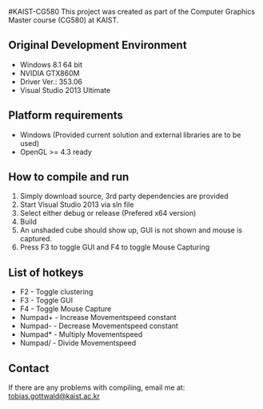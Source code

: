 #KAIST-CG580
This project was created as part of the Computer Graphics Master course (CG580) at KAIST.

## Original Development Environment
* Windows 8.1 64 bit
* NVIDIA GTX860M
* Driver Ver.: 353.06
* Visual Studio 2013 Ultimate

## Platform requirements
* Windows (Provided current solution and external libraries are to be used)
* OpenGL >= 4.3 ready

## How to compile and run
1. Simply download source, 3rd party dependencies are provided
2. Start Visual Studio 2013 via sln file
3. Select either debug or release (Prefered x64 version)
4. Build
5. An unshaded cube should show up, GUI is not shown and mouse is captured.
6. Press F3 to toggle GUI and F4 to toggle Mouse Capturing

## List of hotkeys
* F2 - Toggle clustering
* F3 - Toggle GUI
* F4 - Toggle Mouse Capture
* Numpad+ - Increase Movementspeed constant
* Numpad- - Decrease Movementspeed constant
* Numpad* - Multiply Movementspeed
* Numpad/ - Divide Movementspeed

## Contact
If there are any problems with compiling, email me at:
tobias.gottwald@kaist.ac.kr